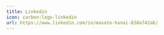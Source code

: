```yaml
---
title: Linkedin
icon: carbon:logo-linkedin
url: https://www.linkedin.com/in/masato-hanai-838a742a6/
---
```

